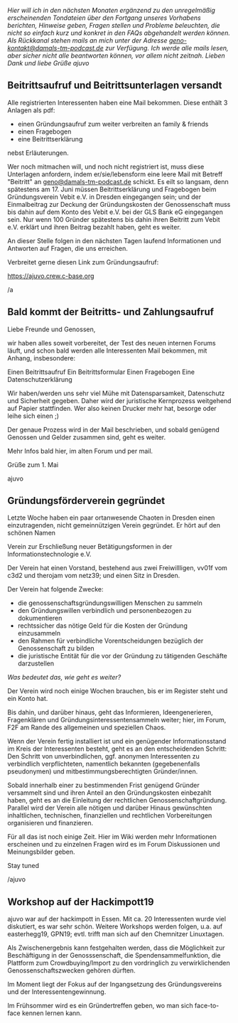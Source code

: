 *Hier will ich in den nächsten Monaten ergänzend zu den unregelmäßig erscheinenden Tondateien über den Fortgang unseres Vorhabens berichten, Hinweise geben, Fragen stellen und Probleme beleuchten, die nicht so einfach kurz und konkret in den FAQs abgehandelt werden können.
Als Rückkanal stehen mails an mich unter der Adresse 
geno-kontakt@damals-tm-podcast.de 
zur Verfügung. Ich werde alle mails lesen, aber sicher nicht alle beantworten können, vor allem nicht zeitnah.
Lieben Dank und liebe Grüße
ajuvo*

## Beitrittsaufruf und Beitrittsunterlagen versandt

Alle registrierten Interessenten  haben eine Mail bekommen. Diese enthält 3 Anlagen als pdf: 

* einen Gründungsaufruf zum weiter verbreiten an family & friends
* einen Fragebogen
* eine Beitrittserklärung

nebst Erläuterungen.

Wer noch mitmachen will, und noch nicht registriert ist, muss diese Unterlagen anfordern, indem er/sie/lebensform eine leere Mail mit Betreff "Beitritt" an geno@damals-tm-podcast.de schickt. 
Es eilt so langsam, denn spätestens am 17. Juni müssen Beitrittserklärung und Fragebogen beim Gründungsverein Vebit e.V. in Dresden eingegangen sein; und der Einmalbeitrag zur Deckung der Gründungskosten der Genossenschaft muss bis dahin auf dem Konto des Vebit e.V. bei der GLS Bank eG eingegangen sein.
Nur wenn 100 Gründer spätestens bis dahin ihren Beitritt zum Vebit e.V. erklärt und ihren Beitrag bezahlt haben, geht es weiter.

An dieser Stelle folgen in den nächsten Tagen laufend Informationen und Antworten auf Fragen, die uns erreichen.

Verbreitet gerne diesen Link zum Gründungsaufruf: 

https://ajuvo.crew.c-base.org 

/a

## Bald kommt der Beitritts- und Zahlungsaufruf

Liebe Freunde und Genossen,

wir haben alles soweit vorbereitet, der Test des neuen internen Forums läuft, und schon bald werden alle Interessenten Mail bekommen, mit Anhang, insbesondere:

Einen Beitrittsaufruf
Ein Beitrittsformular
Einen Fragebogen
Eine Datenschutzerklärung

Wir haben/werden uns sehr viel Mühe mit Datensparsamkeit, Datenschutz und Sicherheit gegeben. Daher wird der juristische Kernprozess weitgehend auf Papier stattfinden. Wer also keinen Drucker mehr hat, besorge oder leihe sich einen ;)

Der genaue Prozess wird in der Mail beschrieben, und sobald genügend Genossen und Gelder zusammen sind, geht es weiter.

Mehr Infos bald hier, im alten Forum und per mail.

Grüße zum 1. Mai

ajuvo 






## Gründungsförderverein gegründet

Letzte Woche haben ein paar ortanwesende Chaoten in Dresden einen einzutragenden, nicht gemeinnützigen Verein gegründet. Er hört auf den schönen Namen

Verein zur Erschließung neuer Betätigungsformen in der Informationstechnologie e.V.

Der Verein hat einen Vorstand, bestehend aus zwei Freiwillligen, vv01f vom c3d2 und therojam vom netz39; und einen Sitz in Dresden.

Der Verein hat folgende Zwecke: 
- die genossenschaftsgründungswilligen Menschen zu sammeln
- den Gründungswillen verbindlich und personenbezogen zu dokumentieren
- rechtssicher das nötige Geld für die Kosten der Gründung einzusammeln
- den Rahmen für verbindliche Vorentscheidungen bezüglich der Genossenschaft zu bilden
- die juristische Entität für die vor der Gründung zu tätigenden Geschäfte darzustellen


_Was bedeutet das, wie geht es weiter?_

Der Verein wird noch einige Wochen brauchen, bis er im Register steht und ein Konto hat.

Bis dahin, und darüber hinaus, geht das Informieren, Ideengenerieren, Fragenklären und Gründungsinteressentensammeln weiter; hier, im Forum, F2F am Rande des allgemeinen und speziellen Chaos.

Wenn der Verein fertig installiert ist und ein genügender Informationsstand im Kreis der Interessenten besteht, geht es an den entscheidenden Schritt: Den Schritt von unverbindlichen, ggf. anonymen Interessenten zu verbindlich verpflichteten, namentlich bekannten (gegebenenfalls pseudonymen) und mitbestimmungsberechtigten Gründer/innen.

Sobald innerhalb einer zu bestimmenden Frist genügend Gründer versammelt sind und ihren Anteil an den Gründungskosten einbezahlt haben, geht es an die Einleitung der rechtlichen Genossenschaftgründung. Parallel wird der Verein alle nötigen und darüber Hinaus gewünschten inhaltlichen, technischen, finanziellen und rechtlichen Vorbereitungen organisieren und finanzieren.

Für all das ist noch einige Zeit. Hier im Wiki werden mehr Informationen erscheinen und zu einzelnen Fragen wird es im Forum Diskussionen und Meinungsbilder geben.

Stay tuned

/ajuvo


## Workshop auf der Hackimpott19

ajuvo war auf der hackimpott in Essen. Mit ca. 20 Interessenten wurde viel diskutiert, es war sehr schön. Weitere Workshops werden folgen, u.a. auf easterhegg19, GPN19; evtl. trifft man sich auf den Chemnitzer Linuxtagen.

Als Zwischenergebnis kann festgehalten werden, dass die Möglichkeit zur Beschäftigung in der Genosssenschaft, die Spendensammelfunktion, die Plattform zum Crowdbuying/Import zu den vordringlich zu verwirklichenden Genossenschaftszwecken gehören dürften.

Im Moment liegt der Fokus auf der Ingangsetzung des Gründungsvereins und der Interessentengewinnung. 

Im Frühsommer wird es ein Gründertreffen geben, wo man sich face-to-face kennen lernen kann.